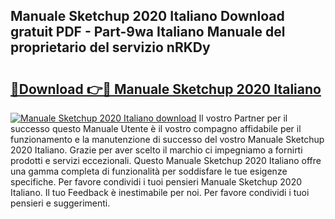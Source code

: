 ## Manuale Sketchup 2020 Italiano Download gratuit PDF - Part-9wa Italiano Manuale del proprietario del servizio nRKDy

# <h2><a href="http://dff135.blite.top/?on=Manuale+Sketchup+2020+Italiano">🔗Download 👉🔴 Manuale Sketchup 2020 Italiano</a></h2>

[![Manuale Sketchup 2020 Italiano download](https://i.imgur.com/lujVjoI.png)](http://dff135.blite.top/?on=Manuale+Sketchup+2020+Italiano)
Il vostro Partner per il successo questo Manuale Utente è il vostro compagno affidabile per il funzionamento e la manutenzione di successo del vostro Manuale Sketchup 2020 Italiano. Grazie per aver scelto il marchio ci impegniamo a fornirti prodotti e servizi eccezionali. Questo Manuale Sketchup 2020 Italiano offre una gamma completa di funzionalità per soddisfare le tue esigenze specifiche. Per favore condividi i tuoi pensieri Manuale Sketchup 2020 Italiano. Il tuo Feedback è inestimabile per noi. Per favore condividi i tuoi pensieri e suggerimenti.
